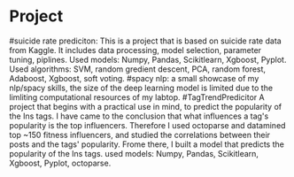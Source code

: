 # Project
#suicide rate prediciton:
This is a project that is based on suicide rate data from Kaggle. It includes data processing, model selection, parameter tuning, piplines.
Used models: Numpy, Pandas, Scikitlearn, Xgboost, Pyplot.
Used algorithms: SVM, random gredient descent, PCA, random forest, Adaboost, Xgboost, soft voting.
#spacy nlp:
a small showcase of my nlp/spacy skills, the size of the deep learning model is limited due to the limliting computational resources of my labtop.
#TagTrendPredicitor
A project that begins with a practical use in mind, to predict the popularity of the Ins tags. I have came to the conclusion that what influences a tag's popularity is the top influencers. Therefore I used octoparse and datamined top ~150 fitness influencers, and studied the correlations between their posts and the tags' popularity. Frome there, I built a model that predicts the popularity of the Ins tags.
used models: Numpy, Pandas, Scikitlearn, Xgboost, Pyplot, octoparse.
